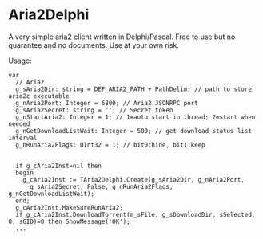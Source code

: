# Aria2Delphi
A very simple aria2 client written in Delphi/Pascal. Free to use but no guarantee and no documents. Use at your own risk.

Usage:
```
var
  // Aria2
  g_sAria2Dir: string = DEF_ARIA2_PATH + PathDelim; // path to store aria2c executable
  g_nAria2Port: Integer = 6800; // Aria2 JSONRPC port
  g_sAria2Secret: string = ''; // Secret token
  g_nStartAria2: Integer = 1; // 1=auto start in thread; 2=start when needed
  g_nGetDownloadListWait: Integer = 500; // get download status list interval
  g_nRunAria2Flags: UInt32 = 1; // bit0:hide, bit1:keep


  if g_cAria2Inst=nil then
  begin
    g_cAria2Inst := TAria2Delphi.Create(g_sAria2Dir, g_nAria2Port,
      g_sAria2Secret, False, g_nRunAria2Flags, g_nGetDownloadListWait);
  end;
  g_cAria2Inst.MakeSureRunAria2;
  if g_cAria2Inst.DownloadTorrent(m_sFile, g_sDownloadDir, sSelected, 0, sGID)=0 then ShowMessage('OK');
  ...
```
